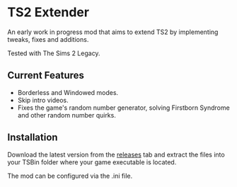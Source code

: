 # TS2 Extender
 
An early work in progress mod that aims to extend TS2 by implementing tweaks, fixes and additions.

Tested with The Sims 2 Legacy.

## Current Features

* Borderless and Windowed modes.
* Skip intro videos.
* Fixes the game's random number generator, solving Firstborn Syndrome and other random number quirks.

## Installation

Download the latest version from the [releases](https://github.com/LazyDuchess/TS2-Extender/releases/latest) tab and extract the files into your TSBin folder where your game executable is located.

The mod can be configured via the .ini file.
